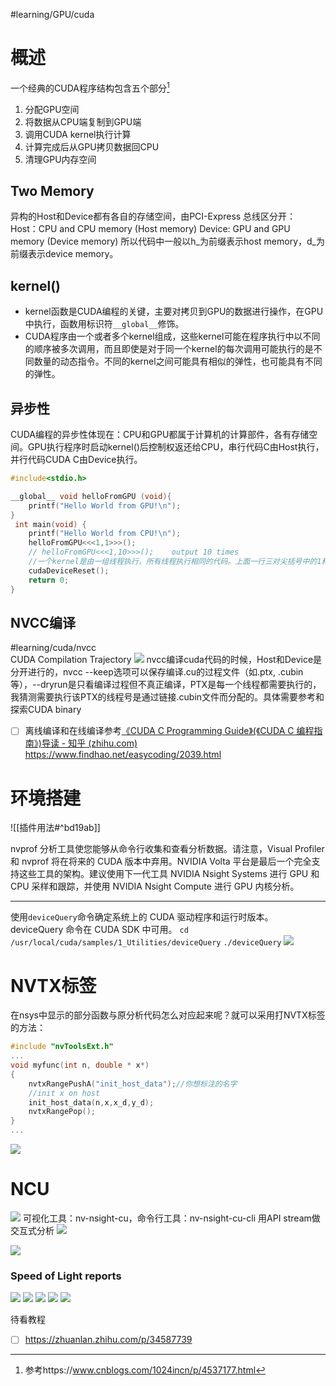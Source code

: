 #learning/GPU/cuda

# 概述
一个经典的CUDA程序结构包含五个部分[^1]
1. 分配GPU空间
2. 将数据从CPU端复制到GPU端
3. 调用CUDA kernel执行计算
4. 计算完成后从GPU拷贝数据回CPU
5. 清理GPU内存空间

## Two Memory
异构的Host和Device都有各自的存储空间，由PCI-Express 总线区分开：
Host：CPU and CPU memory (Host memory)
Device: GPU and GPU memory (Device memory)
所以代码中一般以h_为前缀表示host memory，d_为前缀表示device memory。

## kernel()
- kernel函数是CUDA编程的关键，主要对拷贝到GPU的数据进行操作，在GPU中执行，函数用标识符`__global__`修饰。
- CUDA程序由一个或者多个kernel组成，这些kernel可能在程序执行中以不同的顺序被多次调用，而且即使是对于同一个kernel的每次调用可能执行的是不同数量的动态指令。不同的kernel之间可能具有相似的弹性，也可能具有不同的弹性。

## 异步性
CUDA编程的异步性体现在：CPU和GPU都属于计算机的计算部件，各有存储空间。GPU执行程序时启动kernel()后控制权返还给CPU，串行代码C由Host执行，并行代码CUDA C由Device执行。



```CPP
#include<stdio.h>

__global__ void helloFromGPU (void){
    printf("Hello World from GPU!\n");
}
 int main(void) {
    printf("Hello World from CPU!\n");
    helloFromGPU<<<1,1>>>();
    // helloFromGPU<<<1,10>>>();    output 10 times
    //一个kernel是由一组线程执行，所有线程执行相同的代码。上面一行三对尖括号中的1和10 表明了该function将有10个线程
    cudaDeviceReset();
    return 0;
}
```


## NVCC编译
#learning/cuda/nvcc  
CUDA Compilation Trajectory
![](https://docs.nvidia.com/cuda/cuda-compiler-driver-nvcc/graphics/cuda-compilation-from-cu-to-executable.png)
nvcc编译cuda代码的时候，Host和Device是分开进行的，nvcc --keep选项可以保存编译.cu的过程文件（如.ptx, .cubin等），--dryrun是只看编译过程但不真正编译，PTX是每一个线程都需要执行的，我猜测需要执行该PTX的线程号是通过链接.cubin文件而分配的。具体需要参考和探索CUDA binary
- [ ] 离线编译和在线编译参考[《CUDA C Programming Guide》(《CUDA C 编程指南》)导读 - 知乎 (zhihu.com)](https://zhuanlan.zhihu.com/p/53773183)
https://www.findhao.net/easycoding/2039.html

# 环境搭建
![[插件用法#^bd19ab]]




nvprof 分析工具使您能够从命令行收集和查看分析数据。请注意，Visual Profiler 和 nvprof 将在将来的 CUDA 版本中弃用。NVIDIA Volta 平台是最后一个完全支持这些工具的架构。建议使用下一代工具 NVIDIA Nsight Systems 进行 GPU 和 CPU 采样和跟踪，并使用 NVIDIA Nsight Compute 进行 GPU 内核分析。

---
使用`deviceQuery`命令确定系统上的 CUDA 驱动程序和运行时版本。deviceQuery 命令在 CUDA SDK 中可用。
`cd /usr/local/cuda/samples/1_Utilities/deviceQuery`
`./deviceQuery`
![](https://zjpimage.oss-cn-qingdao.aliyuncs.com/deviceQuery%E6%9F%A5%E7%9C%8BCUDA%E9%A9%B1%E5%8A%A8%E7%A8%8B%E5%BA%8F%E5%92%8C%E8%BF%90%E8%A1%8C%E6%97%B6%E7%89%88%E6%9C%AC.png)



[^1]: 参考https://www.cnblogs.com/1024incn/p/4537177.html



# NVTX标签
在nsys中显示的部分函数与原分析代码怎么对应起来呢？就可以采用打NVTX标签的方法：
```C
#include "nvToolsExt.h"
...
void myfunc(int n, double * x*)
{
	nvtxRangePushA("init_host_data");//你想标注的名字
	//init x on host
	init_host_data(n,x,x_d,y_d);
	nvtxRangePop();
}
...
```
![](https://zjpimage.oss-cn-qingdao.aliyuncs.com/NVTX%20instrumentation%20example.png)

# NCU
 ![](https://zjpimage.oss-cn-qingdao.aliyuncs.com/nsight%20compute.png)
可视化工具：nv-nsight-cu，命令行工具：nv-nsight-cu-cli
用API stream做交互式分析
![](https://zjpimage.oss-cn-qingdao.aliyuncs.com/nvprof%20and%20ncu%20events.png)

![](https://zjpimage.oss-cn-qingdao.aliyuncs.com/nvprof%20and%20ncu%20metrics.png)

### Speed of Light reports
![](https://zjpimage.oss-cn-qingdao.aliyuncs.com/sol%20sec%20compute%20bound.png)
![](https://zjpimage.oss-cn-qingdao.aliyuncs.com/SOL%20memory%20bound.png)
![](https://zjpimage.oss-cn-qingdao.aliyuncs.com/SOL%20latency%20bound.png)
![](https://zjpimage.oss-cn-qingdao.aliyuncs.com/SOL%20sections.png)
![](https://zjpimage.oss-cn-qingdao.aliyuncs.com/SOL%20Section%20Unit%20details.png)



待看教程
- [ ] https://zhuanlan.zhihu.com/p/34587739